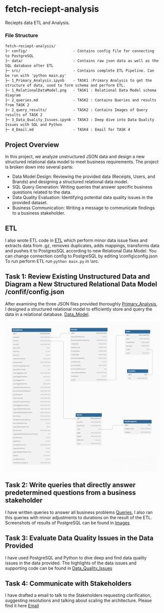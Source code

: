 # fetch-reciept-analysis
 Reciepts data ETL and Analysis.


 ### File Structure
 ```
 fetch-reciept-analysis/
 ├─ config/                     - Contains config file for connecting to PostgreSQL
 ├─ data/                       - Contains raw json data as well as the SQL database after ETL
 ├─ src/                        - Contains complete ETL Pipeline. Can be run with 'python main.py'
 ├─ 1_Primary_Analysis.ipynb    - TASK1 :Primary Analysis to get the structure of data, used to form schema and perform ETL.
 ├─ 1_RelationalDataModel.png   - TASK1 : Relational Data Model schema diagram
 ├─ 2_queries.md                - TASK2 : Contains Queries and results from TASK 2
 ├─ 2_query_results/            - TASK2 : Contains Images of Query results of TASK 2
 ├─ 3_Data_Quality_Issues.ipynb - TASK3 : Deep dive into Data Quality Issues with SQL and Python
 ├─ 4_Email.md                  - TASK4 : Email for TASK 4
```

 ## Project Overview

 In this project, we analyze unstructured JSON data and design a new structured relational data model to meet business requirements. The project is broken down into several parts:

 - Data Model Design: Reviewing the provided data (Receipts, Users, and Brands) and designing a structured relational data model.
 - SQL Query Generation: Writing queries that answer specific business questions related to the data.
 - Data Quality Evaluation: Identifying potential data quality issues in the provided dataset.
 - Business Communication: Writing a message to communicate findings to a business stakeholder.

 ## ETL
 I also wrote ETL code in [ETL](/src/) which perform minor data issue fixes and extracts data from .gz, removes duplicates, adds mappings, transforms data and pushes it to PostgresSQL according to new Relational Data Model. You can change connection config to PostgreSQL by editing \config\config.json
 <br>
 To run perform ETL run `python main.py` in \src\.

 ## Task 1: Review Existing Unstructured Data and Diagram a New Structured Relational Data Model /confif/config.json
 After examining the three JSON files provided thoroughly [Primary_Analysis](/1_Primary_Analysis.ipynb), I designed a structured relational model to efficiently store and query the data in a relational database. [Data_Model](/1_RelationalDataModel.png).



 ![Data_Model](/1_RelationalDataModel.png)

 ## Task 2: Write queries that directly answer predetermined questions from a business stakeholder

 I have written queries to answer all business problems [Queries](2_queries.md), I also ran this queries with minor adjustments to durations on the result of the ETL. Screenshots of results of PostgreSQL can be found in [Images](/2_query_results/)

 ## Task 3: Evaluate Data Quality Issues in the Data Provided

 I have used PostgreSQL and Python to dive deep and find data quality issues in the data provided. The highlights of the data issues and supporting code can be found in [Data_Quality_Issues](/3_Data_Quality_Issues.ipynb)


 ## Task 4: Communicate with Stakeholders

 I have drafted a email to talk to the Stakeholders requesting clarification, suggesting resolutions and talking about scaling the architecture. Please find it here [Email](/4_Email.md)
